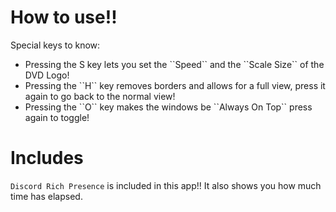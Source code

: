 <h1>How to use!!</h1>

Special keys to know:
<h7>
  <ul> 
    <li> Pressing the <span color="grey">S</span> key lets you set the ``Speed`` and the ``Scale Size`` of the DVD Logo! </li>
    <li> Pressing the ``H`` key removes borders and allows for a full view, press it again to go back to the normal view! </li>
    <li> Pressing the ``O`` key makes the windows be ``Always On Top`` press again to toggle! </li>
  </ul>
</h7>

<h1>Includes</h1>

``Discord Rich Presence`` is included in this app!! It also shows you how much time has elapsed.
